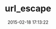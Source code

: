 ---
layout: post
title:  "url_escape"
repo:   "bougyman/seedling"
date:   2015-02-18 17:13:22
gemurl: http://github.com/bougyman/seedling
---